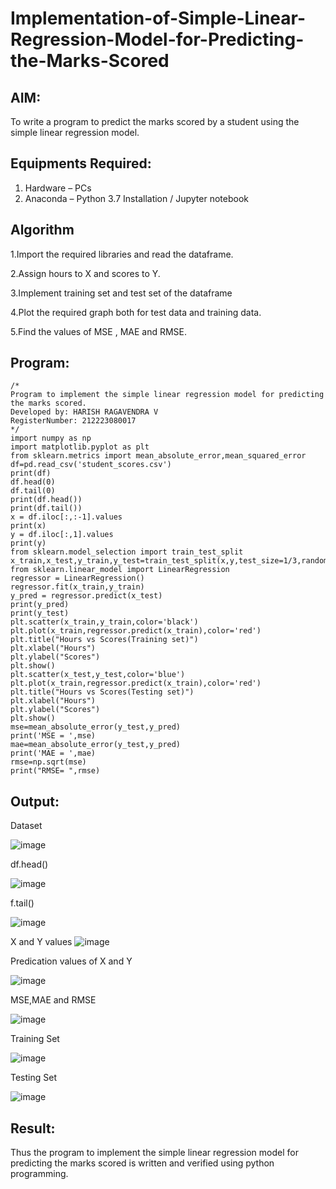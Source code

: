 # Implementation-of-Simple-Linear-Regression-Model-for-Predicting-the-Marks-Scored

## AIM:
To write a program to predict the marks scored by a student using the simple linear regression model.

## Equipments Required:
1. Hardware – PCs
2. Anaconda – Python 3.7 Installation / Jupyter notebook

## Algorithm

1.Import the required libraries and read the dataframe.

2.Assign hours to X and scores to Y.

3.Implement training set and test set of the dataframe

4.Plot the required graph both for test data and training data.

5.Find the values of MSE , MAE and RMSE.

## Program:
```
/*
Program to implement the simple linear regression model for predicting the marks scored.
Developed by: HARISH RAGAVENDRA V
RegisterNumber: 212223080017 
*/
import numpy as np
import matplotlib.pyplot as plt
from sklearn.metrics import mean_absolute_error,mean_squared_error
df=pd.read_csv('student_scores.csv')
print(df)
df.head(0)
df.tail(0)
print(df.head())
print(df.tail())
x = df.iloc[:,:-1].values
print(x)
y = df.iloc[:,1].values
print(y)
from sklearn.model_selection import train_test_split
x_train,x_test,y_train,y_test=train_test_split(x,y,test_size=1/3,random_state=0)
from sklearn.linear_model import LinearRegression
regressor = LinearRegression()
regressor.fit(x_train,y_train)
y_pred = regressor.predict(x_test)
print(y_pred)
print(y_test)
plt.scatter(x_train,y_train,color='black')
plt.plot(x_train,regressor.predict(x_train),color='red')
plt.title("Hours vs Scores(Training set)")
plt.xlabel("Hours")
plt.ylabel("Scores")
plt.show()
plt.scatter(x_test,y_test,color='blue')
plt.plot(x_train,regressor.predict(x_train),color='red')
plt.title("Hours vs Scores(Testing set)")
plt.xlabel("Hours")
plt.ylabel("Scores")
plt.show()
mse=mean_absolute_error(y_test,y_pred)
print('MSE = ',mse)
mae=mean_absolute_error(y_test,y_pred)
print('MAE = ',mae)
rmse=np.sqrt(mse)
print("RMSE= ",rmse)
```

## Output:
Dataset

![image](https://github.com/23011811/Implementation-of-Simple-Linear-Regression-Model-for-Predicting-the-Marks-Scored/assets/160568623/b5185d6a-faa8-472b-a723-a0c546d37645)

df.head()

![image](https://github.com/23011811/Implementation-of-Simple-Linear-Regression-Model-for-Predicting-the-Marks-Scored/assets/160568623/32877a85-4a54-433c-8717-7ca06ab7dc73)

f.tail()

![image](https://github.com/23011811/Implementation-of-Simple-Linear-Regression-Model-for-Predicting-the-Marks-Scored/assets/160568623/531ba922-4c83-42a1-9499-4992e445ca19)

X and Y values
![image](https://github.com/23011811/Implementation-of-Simple-Linear-Regression-Model-for-Predicting-the-Marks-Scored/assets/160568623/3c395295-2ec1-43c7-ab7c-0d18c4dfa88b)

Predication values of X and Y

![image](https://github.com/23011811/Implementation-of-Simple-Linear-Regression-Model-for-Predicting-the-Marks-Scored/assets/160568623/89ba5598-9ca8-438b-8f4e-483ee5090df9)

MSE,MAE and RMSE


![image](https://github.com/23011811/Implementation-of-Simple-Linear-Regression-Model-for-Predicting-the-Marks-Scored/assets/160568623/8fb90636-3b3e-45fb-94e1-656986207882)

Training Set


![image](https://github.com/23011811/Implementation-of-Simple-Linear-Regression-Model-for-Predicting-the-Marks-Scored/assets/160568623/1b4dd939-a6e6-441a-bba5-864c97590057)

Testing Set


![image](https://github.com/23011811/Implementation-of-Simple-Linear-Regression-Model-for-Predicting-the-Marks-Scored/assets/160568623/3a27ac4c-87a6-4a03-a459-2665dd21d167)




## Result:
Thus the program to implement the simple linear regression model for predicting the marks scored is written and verified using python programming.
